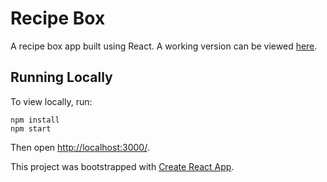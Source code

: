 # Recipe Box

A recipe box app built using React. A working version can be viewed [here](https://vanillaslice.github.io/RecipeBox/).

## Running Locally

To view locally, run:
```
npm install
npm start
```

Then open [http://localhost:3000/](http://localhost:3000/).

This project was bootstrapped with [Create React App](https://github.com/facebookincubator/create-react-app).
